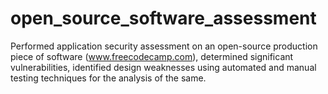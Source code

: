 # open_source_software_assessment

Performed application security assessment on an open-source production piece of software (www.freecodecamp.com), determined significant vulnerabilities, identified design weaknesses using automated and manual testing techniques for the analysis of the same.

